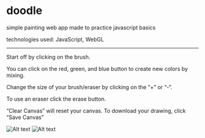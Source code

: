 # doodle
simple painting web app made to practice javascript basics

technologies used: JavaScript, WebGL

--------------------------------------------

Start off by clicking on the brush.

You can click on the red, green, and
blue button to create new colors by mixing.

Change the size of your brush/eraser by 
clicking on the “+” or “-“.


To use an eraser click the erase button.


“Clear Canvas” will reset your canvas.
To download your drawing, click “Save Canvas”

![Alt text](https://github.com/kuhiga/paint/blob/master/screenshot1.png "Optional Title")
![Alt text](https://github.com/kuhiga/paint/blob/master/screenshot2.png "Optional Title")
